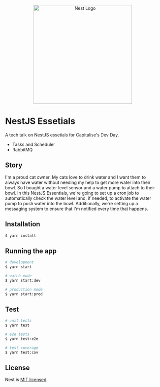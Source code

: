<p align="center">
  <a href="http://nestjs.com/" target="blank"><img src="https://nestjs.com/img/logo_text.svg" width="320" alt="Nest Logo" /></a>
</p>

# NestJS Essetials
A tech talk on NestJS essetials for Capitalise's Dev Day.
- Tasks and Scheduler
- RabbitMQ

## Story
I'm a proud cat owner. My cats love to drink water and I want them to always have water without needing my help to
get more water into their bowl.
So I bought a water level sensor and a water pump to attach to their bowl. In this NestJS Essentials, we're going to set up a cron job to automatically check the water level and, if needed, to activate the water pump to push water into the bowl. Additionally, we're setting up a messaging system to ensure that I'm notified every time that happens.

## Installation

```bash
$ yarn install
```

## Running the app

```bash
# development
$ yarn start

# watch mode
$ yarn start:dev

# production mode
$ yarn start:prod
```

## Test

```bash
# unit tests
$ yarn test

# e2e tests
$ yarn test:e2e

# test coverage
$ yarn test:cov
```

## License

Nest is [MIT licensed](LICENSE).
